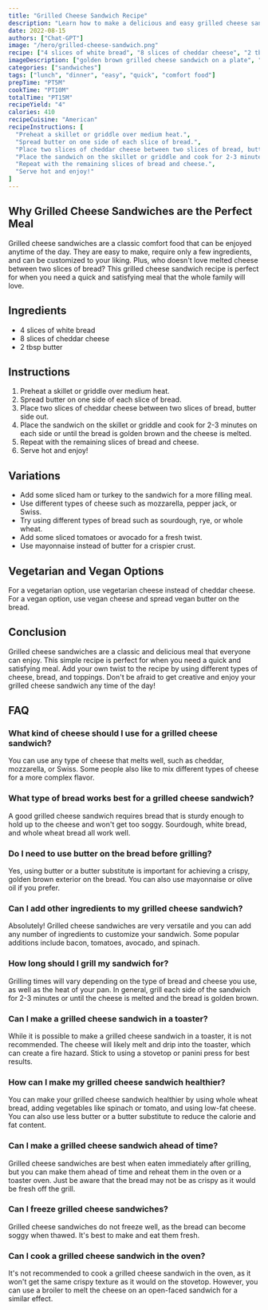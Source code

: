```yaml
---
title: "Grilled Cheese Sandwich Recipe"
description: "Learn how to make a delicious and easy grilled cheese sandwich with this simple recipe. Perfect for anytime you need a quick and satisfying meal!"
date: 2022-08-15
authors: ["Chat-GPT"]
image: "/hero/grilled-cheese-sandwich.png"
recipe: ["4 slices of white bread", "8 slices of cheddar cheese", "2 tbsp butter"]
imageDescription: ["golden brown grilled cheese sandwich on a plate", "melting cheese", "crispy bread", "warm and comforting"]
categories: ["sandwiches"]
tags: ["lunch", "dinner", "easy", "quick", "comfort food"]
prepTime: "PT5M"
cookTime: "PT10M"
totalTime: "PT15M"
recipeYield: "4"
calories: 410
recipeCuisine: "American"
recipeInstructions: [
  "Preheat a skillet or griddle over medium heat.",
  "Spread butter on one side of each slice of bread.",
  "Place two slices of cheddar cheese between two slices of bread, butter side out.",
  "Place the sandwich on the skillet or griddle and cook for 2-3 minutes on each side or until the bread is golden brown and the cheese is melted.",
  "Repeat with the remaining slices of bread and cheese.",
  "Serve hot and enjoy!"
]
---
```


## Why Grilled Cheese Sandwiches are the Perfect Meal

Grilled cheese sandwiches are a classic comfort food that can be enjoyed anytime of the day. They are easy to make, require only a few ingredients, and can be customized to your liking. Plus, who doesn't love melted cheese between two slices of bread? This grilled cheese sandwich recipe is perfect for when you need a quick and satisfying meal that the whole family will love.

## Ingredients

- 4 slices of white bread
- 8 slices of cheddar cheese
- 2 tbsp butter

## Instructions

1. Preheat a skillet or griddle over medium heat.
2. Spread butter on one side of each slice of bread.
3. Place two slices of cheddar cheese between two slices of bread, butter side out.
4. Place the sandwich on the skillet or griddle and cook for 2-3 minutes on each side or until the bread is golden brown and the cheese is melted.
5. Repeat with the remaining slices of bread and cheese.
6. Serve hot and enjoy!

## Variations

- Add some sliced ham or turkey to the sandwich for a more filling meal.
- Use different types of cheese such as mozzarella, pepper jack, or Swiss.
- Try using different types of bread such as sourdough, rye, or whole wheat.
- Add some sliced tomatoes or avocado for a fresh twist.
- Use mayonnaise instead of butter for a crispier crust.

## Vegetarian and Vegan Options

For a vegetarian option, use vegetarian cheese instead of cheddar cheese. For a vegan option, use vegan cheese and spread vegan butter on the bread.

## Conclusion

Grilled cheese sandwiches are a classic and delicious meal that everyone can enjoy. This simple recipe is perfect for when you need a quick and satisfying meal. Add your own twist to the recipe by using different types of cheese, bread, and toppings. Don't be afraid to get creative and enjoy your grilled cheese sandwich any time of the day!

## FAQ

### What kind of cheese should I use for a grilled cheese sandwich?

You can use any type of cheese that melts well, such as cheddar, mozzarella, or Swiss. Some people also like to mix different types of cheese for a more complex flavor.

### What type of bread works best for a grilled cheese sandwich?

A good grilled cheese sandwich requires bread that is sturdy enough to hold up to the cheese and won't get too soggy. Sourdough, white bread, and whole wheat bread all work well.

### Do I need to use butter on the bread before grilling?

Yes, using butter or a butter substitute is important for achieving a crispy, golden brown exterior on the bread. You can also use mayonnaise or olive oil if you prefer.

### Can I add other ingredients to my grilled cheese sandwich?

Absolutely! Grilled cheese sandwiches are very versatile and you can add any number of ingredients to customize your sandwich. Some popular additions include bacon, tomatoes, avocado, and spinach.

### How long should I grill my sandwich for?

Grilling times will vary depending on the type of bread and cheese you use, as well as the heat of your pan. In general, grill each side of the sandwich for 2-3 minutes or until the cheese is melted and the bread is golden brown.

### Can I make a grilled cheese sandwich in a toaster?

While it is possible to make a grilled cheese sandwich in a toaster, it is not recommended. The cheese will likely melt and drip into the toaster, which can create a fire hazard. Stick to using a stovetop or panini press for best results.

### How can I make my grilled cheese sandwich healthier?

You can make your grilled cheese sandwich healthier by using whole wheat bread, adding vegetables like spinach or tomato, and using low-fat cheese. You can also use less butter or a butter substitute to reduce the calorie and fat content.

### Can I make a grilled cheese sandwich ahead of time?

Grilled cheese sandwiches are best when eaten immediately after grilling, but you can make them ahead of time and reheat them in the oven or a toaster oven. Just be aware that the bread may not be as crispy as it would be fresh off the grill.

### Can I freeze grilled cheese sandwiches?

Grilled cheese sandwiches do not freeze well, as the bread can become soggy when thawed. It's best to make and eat them fresh. 

### Can I cook a grilled cheese sandwich in the oven?

It's not recommended to cook a grilled cheese sandwich in the oven, as it won't get the same crispy texture as it would on the stovetop. However, you can use a broiler to melt the cheese on an open-faced sandwich for a similar effect.
